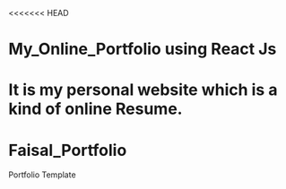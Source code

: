 <<<<<<< HEAD
# My_Online_Portfolio using React Js
It is my personal website which is a kind of online Resume.
=======
# Faisal_Portfolio
Portfolio Template

